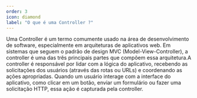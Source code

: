```yaml
---
order: 3
icon: diamond
label: "O que é uma Controller ?"
---
```


<!-- Araújo -->

Uma Controller é um termo comumente usado na área de desenvolvimento de software, especialmente em arquiteturas de aplicativos web. Em sistemas que seguem o padrão de design MVC (Model-View-Controller), a controller é uma das três principais partes que compõem essa arquitetura.A controller é responsável por lidar com a lógica do aplicativo, recebendo as solicitações dos usuários (através das rotas ou URLs) e coordenando as ações apropriadas. Quando um usuário interage com a interface do aplicativo, como clicar em um botão, enviar um formulário ou fazer uma solicitação HTTP, essa ação é capturada pela controller.